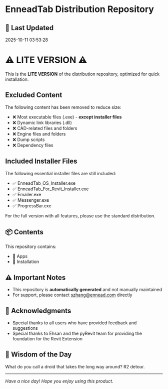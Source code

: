 # EnneadTab Distribution Repository

## 📅 Last Updated
2025-10-11 03:53:28

# ⚠️ LITE VERSION ⚠️

This is the **LITE VERSION** of the distribution repository, optimized for quick installation.

## Excluded Content
The following content has been removed to reduce size:
- ❌ Most executable files (.exe) - **except installer files**
- ❌ Dynamic link libraries (.dll)
- ❌ CAD-related files and folders
- ❌ Engine files and folders
- ❌ Dump scripts
- ❌ Dependency files

## Included Installer Files
The following essential installer files are still included:
- ✅ EnneadTab_OS_Installer.exe
- ✅ EnneadTab_For_Revit_Installer.exe
- ✅ Emailer.exe
- ✅ Messenger.exe
- ✅ ProgressBar.exe

For the full version with all features, please use the standard distribution.

## 📦 Contents
This repository contains:
- 📂 Apps
- 📂 Installation

## ⚠️ Important Notes
- This repository is **automatically generated** and not manually maintained
- For support, please contact szhang@ennead.com directly

## 🙏 Acknowledgments
- Special thanks to all users who have provided feedback and suggestions
- Special thanks to Ehsan and the pyRevit team for providing the foundation for the Revit Extension

## 💭 Wisdom of the Day
What do you call a droid that takes the long way around? R2 detour.

---
*Have a nice day! Hope you enjoy using this product.*
